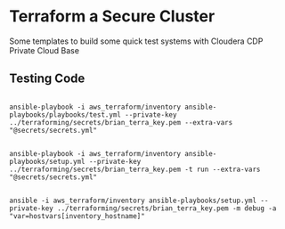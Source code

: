 # Terraform a Secure Cluster

Some templates to build some quick test systems with Cloudera CDP Private Cloud Base

## Testing Code

```{bash}

ansible-playbook -i aws_terraform/inventory ansible-playbooks/playbooks/test.yml --private-key ../terraforming/secrets/brian_terra_key.pem --extra-vars "@secrets/secrets.yml"


ansible-playbook -i aws_terraform/inventory ansible-playbooks/setup.yml --private-key ../terraforming/secrets/brian_terra_key.pem -t run --extra-vars "@secrets/secrets.yml"


ansible -i aws_terraform/inventory ansible-playbooks/setup.yml --private-key ../terraforming/secrets/brian_terra_key.pem -m debug -a "var=hostvars[inventory_hostname]"

```